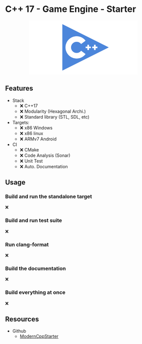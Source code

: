 # C++ 17 - Game Engine - Starter

<p align="center">
  <img src="./documentation/thumb-cpp.png" height="175" width="auto" />
</p>

## Features

- Stack
  - :x: C++17
  - :x: Modularity (Hexagonal Archi.)
  - :x: Standard library (STL, SDL, etc)
- Targets:
  - :x: x86 Windows
  - :x: x86 linux
  - :x: ARMv7 Android
- CI
  - :x: CMake
  - :x: Code Analysis (Sonar)
  - :x: Unit Test
  - :x: Auto. Documentation

## Usage

### Build and run the standalone target

:x:

### Build and run test suite

:x:

### Run clang-format

:x:

### Build the documentation

:x:

### Build everything at once

:x:

## Resources

- Github
  - [ModernCppStarter](https://github.com/TheLartians/ModernCppStarter/tree/master)